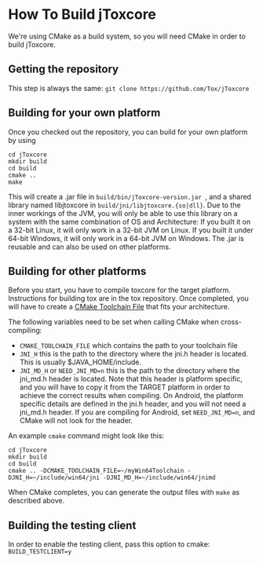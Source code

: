 How To Build jToxcore
====================

We're using CMake as a build system, so you will need CMake in order to build jToxcore.

## Getting the repository ##
This step is always the same: ```git clone https://github.com/Tox/jToxcore```

## Building for your own platform ##
Once you checked out the repository, you can build for your own platform by using

```
cd jToxcore
mkdir build
cd build
cmake ..
make
```
This will create a .jar file in ```build/bin/jToxcore-version.jar ```, and a shared library named libjtoxcore in ```build/jni/libjtoxcore.{so|dll}```. Due to the inner workings of the JVM, you will only be able to use this library on a system with the same combination of OS and Architecture: If you built it on a 32-bit Linux, it will only work in a 32-bit JVM on Linux. If you built it under 64-bit Windows, it will only work in a 64-bit JVM on Windows. The .jar is reusable and can also be used on other platforms.

## Building for other platforms ##
Before you start, you have to compile toxcore for the target platform. Instructions for building tox are in the tox repository. Once completed, you will have to create a <a href="http://www.cmake.org/Wiki/CMake_Cross_Compiling">CMake Toolchain File</a> that fits your architecture.

The following variables need to be set when calling CMake when cross-compiling:
- ```CMAKE_TOOLCHAIN_FILE``` which contains the path to your toolchain file
- ```JNI_H``` this is the path to the directory where the jni.h header is located. This is usually $JAVA_HOME/include.
- ```JNI_MD_H``` or ```NEED_JNI_MD=n``` this is the path to the directory where the jni_md.h header is located. Note that this header is platform specific, and you will have to copy it from the TARGET platform in order to achieve the correct results when compiling. On Android, the platform specific details are defined in the jni.h header, and you will not need a jni_md.h header. If you are compiling for Android, set ```NEED_JNI_MD=n```, and CMake will not look for the header.

An example ```cmake``` command might look like this:

```
cd jToxcore
mkdir build
cd build
cmake .. -DCMAKE_TOOLCHAIN_FILE=~/myWin64Toolchain -DJNI_H=~/include/win64/jni -DJNI_MD_H=~/include/win64/jnimd
```

When CMake completes, you can generate the output files with ```make``` as described above.


## Building the testing client ##
In order to enable the testing client, pass this option to cmake: ```BUILD_TESTCLIENT=y```
